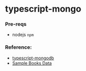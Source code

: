 # typescript-mongo


### Pre-reqs
- nodejs `npm`

### 



### Reference:
- [typescript-mongodb](https://tutorialedge.net/typescript/typescript-mongodb-beginners-tutorial/)
- [Sample Books Data](https://gist.github.com/nanotaboada/6396437)